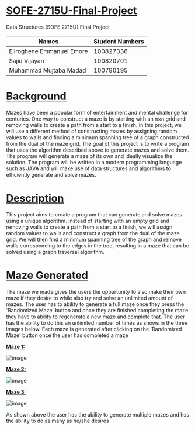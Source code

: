 # <ins>SOFE-2715U-Final-Project</ins>
Data Structures (SOFE 2715U) Final Project

| Names  | Student Numbers |
| ------------- | ------------- |
| Ejiroghene Emmanuel Emore   | 100827336  |
| Sajid Vijayan  | 100820701  |
| Muhammad Mujtaba Madad  | 100790195  |

# <ins>Background</ins>
Mazes have been a popular form of entertainment and mental challenge for centuries. One way to construct a maze is by starting with an n×n grid and removing walls to create a path from a start to a finish. In this project, we will use a different method of constructing mazes by assigning random values to walls and finding a minimum spanning tree of a graph constructed from the dual of the maze grid. The goal of this project is to write a program that uses the algorithm described above to generate mazes and solve them. The program will generate a maze of its own and ideally visualize the solution. The program will be written in a modern programming language such as JAVA and will make use of data structures and algorithms to efficiently generate and solve mazes.

# <ins>Description</ins>
This project aims to create a program that can generate and solve mazes using a unique algorithm. Instead of starting with an empty grid and removing walls to create a path from a start to a finish, we will assign random values to walls and construct a graph from the dual of the maze grid. We will then find a minimum spanning tree of the graph and remove walls corresponding to the edges in the tree, resulting in a maze that can be solved using a graph traversal algorithm.

# <ins>Maze Generated</ins>

The maze we made gives the users the oppurtunity to also make their own maze if they desire to while also try and solve an unlimited amount of mazes. The user has to ability to generate a full maze once they press the 'Randomized Maze' button and once they are finished completing the maze they have to ability to regenerate a new maze and complete that. The user has the ability to do this an unlimited number of times as shows in the three images below. Each maze is generated after clicking on the 'Randomized Maze' button once the user has completed a maze

__<ins>Maze 1:</ins>__

![image](https://github.com/Muji90/SOFE-2715U-Final-Project/assets/145510715/fd64f08d-2f88-4def-8b48-3acbd55e6e49)

__<ins>Maze 2:</ins>__

![image](https://github.com/Muji90/SOFE-2715U-Final-Project/assets/145510715/e4a0e17a-b9f1-479d-b036-2743108e0431)

__<ins>Maze 3:</ins>__

![image](https://github.com/Muji90/SOFE-2715U-Final-Project/assets/145510715/e6d40a24-b6ab-4cbc-a355-193019a63b39)

As shown above the user has the ability to generate multiple mazes and has the ability to do as many as he/she desires
